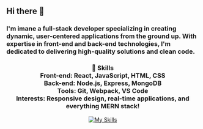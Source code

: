 ## Hi there 👋
<h3>I'm imane a full-stack developer specializing in creating dynamic, user-centered applications from the ground up. With expertise in front-end and back-end technologies, I'm dedicated to delivering high-quality solutions and clean code.</h3>
<div align="center">
   <h3>
  🔧 Skills</br>
 Front-end: React, JavaScript, HTML, CSS</br>
 Back-end: Node.js, Express, MongoDB</br>
 Tools: Git, Webpack, VS Code</br>
 Interests: Responsive design, real-time applications, and everything MERN stack!
</h3>
</div>
 
<div align="center">
  
   [![My Skills](https://skillicons.dev/icons?i=java,html,css,js,ts,nodejs,figma,mongodb,mysql,py,ai,react,tailwind&theme=dark)](https://skillicons.dev)
</div>

<!--
**imane-belbachir/imane-belbachir** is a ✨ _special_ ✨ repository because its `README.md` (this file) appears on your GitHub profile.


